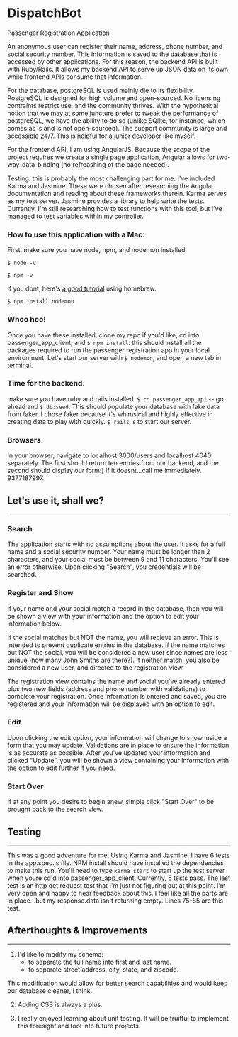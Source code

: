 # DispatchBot
Passenger Registration Application

An anonymous user can register their name, address, phone number, and social security number. This information is saved to the database that is accessed by other applications. For this reason, the backend API is built with Ruby/Rails. It allows my backend API to serve up JSON data on its own while frontend APIs consume that information.

For the database, postgreSQL is used mainly die to its flexibility. PostgreSQL is designed for high volume and open-sourced. No licensing contraints restrict use, and the community thrives. With the hypothetical notion that we may at some juncture prefer to tweak the performance of postgreSQL, we have the ability to do so (unlike SQlite, for instance, which comes as is and is not open-sourced). The support community is large and accessible 24/7. This is helpful for a junior developer like myself. 

For the frontend API, I am using AngularJS. Because the scope of the project requires we create a single page application, Angular allows for two-way-data-binding (no refreashing of the page needed).

Testing: this is probably the most challenging part for me. I've included Karma and Jasmine. These were chosen after researching the Angular documentation and reading about these frameworks therein. Karma serves as my test server. Jasmine provides a library to help write the tests. Currently, I'm still researching how to test functions with this tool, but I've managed to test variables within my controller.

### How to use this application with a Mac:

First, make sure you have node, npm, and nodemon installed. 

```
$ node -v
```

```
$ npm -v
```

If you dont, here's [a good tutorial](https://www.dyclassroom.com/howto-mac/how-to-install-nodejs-and-npm-on-mac-using-homebrew) using homebrew. 

```
$ npm install nodemon
```

### Whoo hoo!
Once you have these installed, clone my repo if you'd like, cd into passenger_app_client, and `$ npm install`. this should install all the packages required to run the passenger registration app in your local environment. Let's start our server with `$ nodemon`, and open a new tab in terminal.

### Time for the backend.
make sure you have ruby and rails installed. 
`$ cd passenger_app_api` -- go ahead and `$ db:seed`. This should populate your database with fake data from faker. I chose faker because it's whimsical and highly effective in creating data to play with quickly. `$ rails s` to start our server.

### Browsers.
In your browser, navigate to localhost:3000/users and localhost:4040 separately. The first should return ten entries from our backend, and the second should display our form:) If it doesnt...call me immediately. 9377187997.

## Let's use it, shall we?
---

### Search
The application starts with no assumptions about the user. It asks for a full name and a social security number. Your name must be longer than 2 characters, and your social must be between 9 and 11 characters. You'll see an error otherwise. Upon clicking "Search", you credentials will be searched. 

### Register and Show
If your name and your social match a record in the database, then you will be shown a view with your information and the option to edit your information below. 

If the social matches but NOT the name, you will recieve an error. This is intended to prevent duplicate entries in the database. If the name matches but NOT the social, you will be considered a new user since names are less unique )how many John Smiths are there?). If neither match, you also be considered a new user, and directed to the registration view. 

The registration view contains the name and social you've already entered plus two new fields (address and phone number with validations) to complete your registration. Once information is entered and saved, you are registered and your information will be displayed with an option to edit.

### Edit
Upon clicking the edit option, your information will change to show inside a form that you may update. Validations are in place to ensure the information is as accurate as possible. After you've updated your information and clicked "Update", you will be shown a view containing your information with the option to edit further if you need.

### Start Over
If at any point you desire to begin anew, simple click "Start Over" to be brought back to the search view.

## Testing
---
This was a good adventure for me. Using Karma and Jasmine, I have 6 tests in the app.spec.js file. NPM install should have installed the dependencies to make this run. You'll need to type `karma start` to start up the test server when youre cd'd into passenger_app_client. Currently, 5 tests pass. The last test is an http get request test that I'm just not figuring out at this point. I'm very open and happy to hear feedback about this. I feel like all the parts are in place...but my response.data isn't returning empty. Lines 75-85 are this test.

## Afterthoughts & Improvements
---
1. I'd like to modify my schema:
   - to separate the full name into first and last name. 
   - to separate street address, city, state, and zipcode.

This modification would allow for better search capabilities and would keep our database cleaner, I think.

2. Adding CSS is always a plus.

3. I really enjoyed learning about unit testing. It will be fruitful to implement this foresight and tool into future projects.


